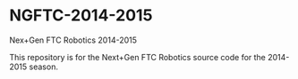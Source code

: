 NGFTC-2014-2015
===============

Nex+Gen FTC Robotics 2014-2015

This repository is for the Next+Gen FTC Robotics source code for the 2014-2015 season.